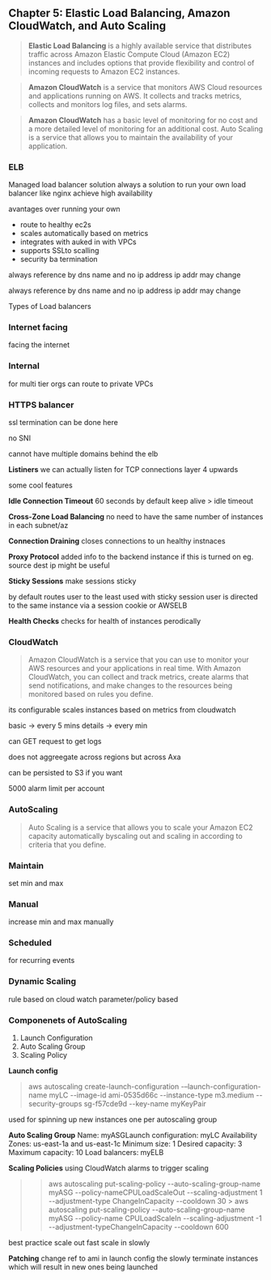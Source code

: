 ## Chapter 5: Elastic Load Balancing, Amazon CloudWatch, and Auto Scaling

> **Elastic Load Balancing** is a highly available service that distributes traffic across Amazon Elastic Compute Cloud (Amazon EC2) instances and includes options that provide flexibility and control of incoming requests to Amazon EC2 instances.

> **Amazon CloudWatch** is a service that monitors AWS Cloud resources and applications running on AWS. It collects and tracks metrics, collects and monitors log files, and sets alarms. 

> **Amazon CloudWatch** has a basic level of monitoring for no cost and a more detailed
level of monitoring for an additional cost.
Auto Scaling is a service that allows you to maintain the availability of your application.


### ELB
Managed load balancer solution
always a solution to run your own load balancer like nginx
achieve high availability

avantages over running your own
+ route to healthy ec2s
+ scales automatically based on metrics
+ integrates with auked in with VPCs
+ supports SSLto scalling
+ security ba termination
  
always reference by dns name and no ip address
ip addr may change

always reference by dns name and no ip address
ip addr may change

Types of Load balancers

### Internet facing
facing the internet

### Internal
for multi tier orgs
can route to private VPCs

### HTTPS balancer
ssl termination can be done here

no SNI

cannot have multiple domains behind the elb

**Listiners**
we can actually listen for TCP connections
layer 4 upwards

some cool features

**Idle Connection Timeout**
60 seconds by default
keep alive > idle timeout

**Cross-Zone Load Balancing**
no need to have the same number of instances in each subnet/az

**Connection Draining**
closes connections to un healthy instnaces


**Proxy Protocol**
added info to the backend instance if this is turned on eg. source dest ip
might be useful

**Sticky Sessions**
make sessions sticky

by default routes user to the least used
with sticky session user is directed to the same instance via a session cookie or AWSELB

**Health Checks**
checks for health of instances perodically


### CloudWatch
> Amazon CloudWatch is a service that you can use to monitor your AWS resources and your applications in real time. With Amazon CloudWatch, you can collect and track metrics, create alarms that send notifications, and make changes to the resources being monitored based on rules you define.

its configurable
scales instances based on metrics from cloudwatch

basic -> every 5 mins
details -> every min

can GET request to get logs

does not aggreegate across regions but across Axa

can be persisted to S3 if you want

5000 alarm limit per account

### AutoScaling

> Auto Scaling is a service that allows you to scale your Amazon EC2 capacity automatically byscaling out and scaling in according to criteria that you define.

### Maintain 
set min and max

### Manual
increase min and max manually

### Scheduled
for recurring events

### Dynamic Scaling
rule based on cloud watch
parameter/policy based

### Componenets of AutoScaling
1. Launch Configuration
2. Auto Scaling Group
3. Scaling Policy


**Launch config**
> aws autoscaling create-launch-configuration -–launch-configuration-name myLC --image-id ami-0535d66c --instance-type m3.medium --security-groups sg-f57cde9d --key-name myKeyPair

used for spinning up new instances
one per autoscaling group


**Auto Scaling Group**
Name: myASGLaunch 
configuration: myLC
Availability Zones: us-east-1a and us-east-1c
Minimum size: 1
Desired capacity: 3
Maximum capacity: 10
Load balancers: myELB

**Scaling Policies**
using CloudWatch alarms to trigger scaling

> > aws autoscaling put-scaling-policy --auto-scaling-group-name myASG --policy-nameCPULoadScaleOut --scaling-adjustment 1 --adjustment-type ChangeInCapacity --cooldown 30  > aws autoscaling put-scaling-policy --auto-scaling-group-name myASG --policy-name CPULoadScaleIn --scaling-adjustment -1 --adjustment-typeChangeInCapacity --cooldown 600

best practice
scale out fast
scale in slowly

**Patching**
change ref to ami in launch config
the slowly terminate instances which will result in new ones being launched
